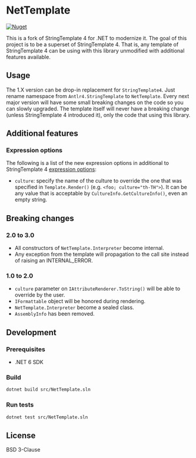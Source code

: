 # NetTemplate
[![Nuget](https://img.shields.io/nuget/v/NetTemplate)](https://www.nuget.org/packages/NetTemplate)

This is a fork of StringTemplate 4 for .NET to modernize it. The goal of this project is to be a superset of StringTemplate 4. That is, any template of StringTemplate 4 can be using with this library unmodified with additional features available.

## Usage

The 1.X version can be drop-in replacement for `StringTemplate4`. Just rename namespace from `Antlr4.StringTemplate` to `NetTemplate`. Every next major version will have some small breaking changes on the code so you can slowly upgraded. The template itself will never have a breaking change (unless StringTemplate 4 introduced it), only the code that using this library.

## Additional features

### Expression options

The following is a list of the new expression options in additional to StringTemplate 4 [expression options](https://github.com/antlr/stringtemplate4/blob/master/doc/expr-options.md):

- `culture`: specify the name of the culture to override the one that was specified in `Template.Render()` (e.g. `<foo; culture="th-TH">`). It can be any value that is acceptable by `CultureInfo.GetCultureInfo()`, even an empty string.

## Breaking changes

### 2.0 to 3.0

- All constructors of `NetTemplate.Interpreter` become internal.
- Any exception from the template will propagation to the call site instead of raising an INTERNAL_ERROR.

### 1.0 to 2.0

- `culture` parameter on `IAttributeRenderer.ToString()` will be able to override by the user.
- `IFormattable` object will be honored during rendering.
- `NetTemplate.Interpreter` become a sealed class.
- `AssemblyInfo` has been removed.

## Development

### Prerequisites

- .NET 6 SDK

### Build

```sh
dotnet build src/NetTemplate.sln
```

### Run tests

```sh
dotnet test src/NetTemplate.sln
```

## License

BSD 3-Clause
